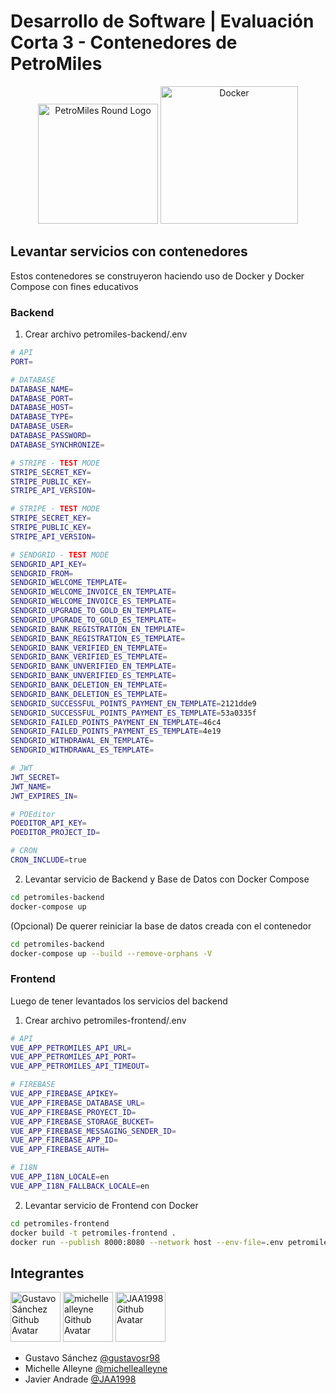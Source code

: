 # Desarrollo de Software | Evaluación Corta 3 - Contenedores de PetroMiles

<p align="center">
  <img 
  alt="PetroMiles Round Logo"
  width="192" src="petromiles-frontend/public/img/icons/android-chrome-192x192.png">
  <img 
  alt="Docker"
  width="220" src="https://despliegue.codeandcoke.com/lib/exe/fetch.php?cache=&w=900&h=802&tok=a0a92a&media=apuntes:docker.png">
</p>

## Levantar servicios con contenedores

Estos contenedores se construyeron haciendo uso de Docker y Docker Compose con fines educativos

### Backend

1. Crear archivo petromiles-backend/.env

```bash
# API
PORT=

# DATABASE
DATABASE_NAME=
DATABASE_PORT=
DATABASE_HOST=
DATABASE_TYPE=
DATABASE_USER=
DATABASE_PASSWORD=
DATABASE_SYNCHRONIZE=

# STRIPE - TEST MODE
STRIPE_SECRET_KEY=
STRIPE_PUBLIC_KEY=
STRIPE_API_VERSION=

# STRIPE - TEST MODE
STRIPE_SECRET_KEY=
STRIPE_PUBLIC_KEY=
STRIPE_API_VERSION=

# SENDGRID - TEST MODE
SENDGRID_API_KEY=
SENDGRID_FROM=
SENDGRID_WELCOME_TEMPLATE=
SENDGRID_WELCOME_INVOICE_EN_TEMPLATE=
SENDGRID_WELCOME_INVOICE_ES_TEMPLATE=
SENDGRID_UPGRADE_TO_GOLD_EN_TEMPLATE=
SENDGRID_UPGRADE_TO_GOLD_ES_TEMPLATE=
SENDGRID_BANK_REGISTRATION_EN_TEMPLATE=
SENDGRID_BANK_REGISTRATION_ES_TEMPLATE=
SENDGRID_BANK_VERIFIED_EN_TEMPLATE=
SENDGRID_BANK_VERIFIED_ES_TEMPLATE=
SENDGRID_BANK_UNVERIFIED_EN_TEMPLATE=
SENDGRID_BANK_UNVERIFIED_ES_TEMPLATE=
SENDGRID_BANK_DELETION_EN_TEMPLATE=
SENDGRID_BANK_DELETION_ES_TEMPLATE=
SENDGRID_SUCCESSFUL_POINTS_PAYMENT_EN_TEMPLATE=2121dde9
SENDGRID_SUCCESSFUL_POINTS_PAYMENT_ES_TEMPLATE=53a0335f
SENDGRID_FAILED_POINTS_PAYMENT_EN_TEMPLATE=46c4
SENDGRID_FAILED_POINTS_PAYMENT_ES_TEMPLATE=4e19
SENDGRID_WITHDRAWAL_EN_TEMPLATE=
SENDGRID_WITHDRAWAL_ES_TEMPLATE=

# JWT
JWT_SECRET=
JWT_NAME=
JWT_EXPIRES_IN=

# POEditor
POEDITOR_API_KEY=
POEDITOR_PROJECT_ID=

# CRON
CRON_INCLUDE=true
```

2. Levantar servicio de Backend y Base de Datos con Docker Compose

```bash
cd petromiles-backend
docker-compose up
```

(Opcional) De querer reiniciar la base de datos creada con el contenedor

```bash
cd petromiles-backend
docker-compose up --build --remove-orphans -V
```

### Frontend

Luego de tener levantados los servicios del backend

1. Crear archivo petromiles-frontend/.env

```bash
# API
VUE_APP_PETROMILES_API_URL=
VUE_APP_PETROMILES_API_PORT=
VUE_APP_PETROMILES_API_TIMEOUT=

# FIREBASE
VUE_APP_FIREBASE_APIKEY=
VUE_APP_FIREBASE_DATABASE_URL=
VUE_APP_FIREBASE_PROYECT_ID=
VUE_APP_FIREBASE_STORAGE_BUCKET=
VUE_APP_FIREBASE_MESSAGING_SENDER_ID=
VUE_APP_FIREBASE_APP_ID=
VUE_APP_FIREBASE_AUTH=

# I18N
VUE_APP_I18N_LOCALE=en
VUE_APP_I18N_FALLBACK_LOCALE=en
```

2. Levantar servicio de Frontend con Docker

```bash
cd petromiles-frontend
docker build -t petromiles-frontend .
docker run --publish 8000:8080 --network host --env-file=.env petromiles-frontend
```

## Integrantes

<p>
    <img
      alt="Gustavo Sánchez Github Avatar" 
      width="80" 
      src="https://github.com/gustavosr98.png?size=80"
    >
    <img
      alt="michellealleyne Github Avatar" 
      width="80" 
      src="https://github.com/michellealleyne.png?size=80"
    >
    <img
      alt="JAA1998 Github Avatar"
      width="80"
      src="https://github.com/JAA1998.png?size=80"
    >
</p>

- Gustavo Sánchez [@gustavosr98](https://github.com/gustavosr98)
- Michelle Alleyne [@michellealleyne](https://github.com/michellealleyne)
- Javier Andrade [@JAA1998](https://github.com/JAA1998)
